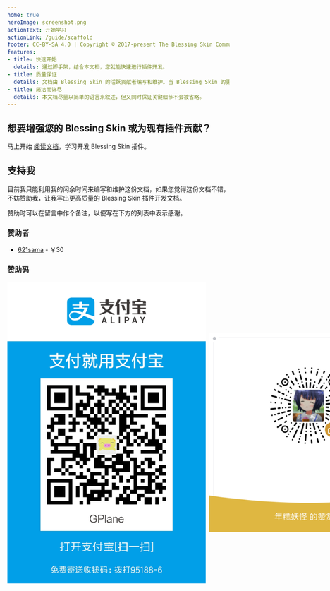 ```yaml
---
home: true
heroImage: screenshot.png
actionText: 开始学习
actionLink: /guide/scaffold
footer: CC-BY-SA 4.0 | Copyright © 2017-present The Blessing Skin Community
features:
- title: 快速开始
  details: 通过脚手架，结合本文档，您就能快速进行插件开发。
- title: 质量保证
  details: 文档由 Blessing Skin 的活跃贡献者编写和维护。当 Blessing Skin 的更新影响插件时，本文档也会相应更新。
- title: 简洁而详尽
  details: 本文档尽量以简单的语言来叙述，但又同时保证关键细节不会被省略。
---
```


## 想要增强您的 Blessing Skin 或为现有插件贡献？

马上开始 [阅读文档](https://bs-community.github.io/blessing-skin-plugin-docs/)，学习开发 Blessing Skin 插件。

## 支持我

目前我只能利用我的闲余时间来编写和维护这份文档，如果您觉得这份文档不错，不妨赞助我，让我写出更高质量的 Blessing Skin 插件开发文档。

赞助时可以在留言中作个备注，以便写在下方的列表中表示感谢。

### 赞助者

- [621sama](https://github.com/printempw) - ￥30

### 赞助码

<span style="display: flex; align-items: center;">
  <img src="./alipay.jpg" width="450" />
  &nbsp;&nbsp;
  <img src="./wechat.png" width="450" />
</span>
